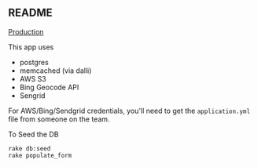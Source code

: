 ## README

[Production](https://techhire-registration.herokuapp.com)

This app uses

* postgres
* memcached (via dalli)
* AWS S3
* Bing Geocode API
* Sengrid

For AWS/Bing/Sendgrid credentials, you'll need to get the `application.yml` file from someone on the team.

To Seed the DB

```
rake db:seed
rake populate_form
```

